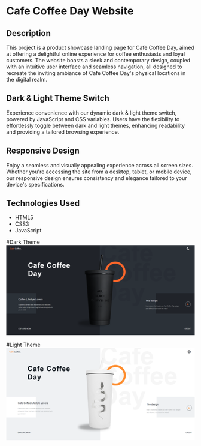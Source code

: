 # Cafe Coffee Day Website

## Description
This project is a product showcase landing page for Cafe Coffee Day, aimed at offering a delightful online experience for coffee enthusiasts and loyal customers. The website boasts a sleek and contemporary design, coupled with an intuitive user interface and seamless navigation, all designed to recreate the inviting ambiance of Cafe Coffee Day's physical locations in the digital realm.

## Dark & Light Theme Switch
Experience convenience with our dynamic dark & light theme switch, powered by JavaScript and CSS variables. Users have the flexibility to effortlessly toggle between dark and light themes, enhancing readability and providing a tailored browsing experience.

## Responsive Design
Enjoy a seamless and visually appealing experience across all screen sizes. Whether you're accessing the site from a desktop, tablet, or mobile device, our responsive design ensures consistency and elegance tailored to your device's specifications.

## Technologies Used
- HTML5
- CSS3
- JavaScript

#Dark Theme
![Cafe Coffee Day](DARK.png)

#Light Theme
![Cafe Coffee Day](WHITE.png)
